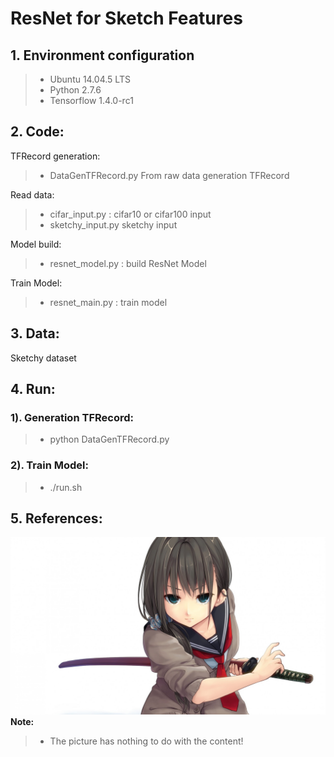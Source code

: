 # ResNet for Sketch Features
## 1. Environment configuration
> - Ubuntu 14.04.5 LTS
> - Python 2.7.6
> - Tensorflow 1.4.0-rc1
## 2. Code:
TFRecord generation:
> - DataGenTFRecord.py From raw data generation TFRecord

Read data:
> - cifar_input.py : cifar10 or cifar100 input
> - sketchy_input.py sketchy input

Model build:
> - resnet_model.py : build ResNet Model

Train Model:
> - resnet_main.py : train model

## 3. Data:
Sketchy dataset

## 4. Run:
### 1). Generation TFRecord:
> - python DataGenTFRecord.py
### 2). Train Model:
> - ./run.sh

## 5. References:


![](https://raw.githubusercontent.com/BasicCoder/ResNetforSketchFeatures/master/5-160ZF94411.jpg)
**Note:**
> - The picture has nothing to do with the content!
